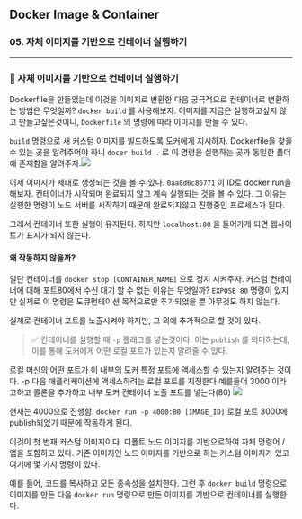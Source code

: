 ## Docker Image & Container

### 05. 자체 이미지를 기반으로 컨테이너 실행하기

---

### 📌 자체 이미지를 기반으로 컨테이너 실행하기

Dockerfile을 만들었는데 이것을 이미지로 변환한 다음 궁극적으로 컨테이너로 변환하는 방법은 무엇일까? `docker build` 를 사용해보자.
이미지를 지금은 실행하고싶지 않고 만들고싶은것이니, `Dockerfile` 의 명령에 따라 이미지를 만들 수 있다.

`build` 명령으로 새 커스텀 이미지를 빌드하도록 도커에게 지시하자.
Dockerfile을 찾을 수 있는 곳을 알려주어야 하니 `docer build .` 로 이 명령을 실행하는 곳과 동일한 폴더에 존재함을 알려주자.![](https://velog.velcdn.com/images/chromeheartz/post/1e8af9f4-bb6c-47e6-b0fe-171bf9fb9b0b/image.png)

이제 이미지가 제대로 생성되는 것을 볼 수 있다.
`0aa8d6c86771` 이 ID로 docker run을 해보자. 컨테이너가 시작되며 완료되지 않고 계속 실행되는 것을 볼 수 있다. 그 이유는 실행한 명령이 노드 서버를 시작하기 때문에 완료되지않고 진행중인 프로세스가 된다.

그래서 컨테이너 또한 실행이 유지된다. 하지만 `localhost:80` 을 들어가게 되면 웹사이트가 표시가 되지 않는다.

#### 왜 작동하지 않을까?

일단 컨테이너를 `docker stop [CONTAINER_NAME]` 으로 정지 시켜주자.
커스텀 컨테이너에 대해 포트80에서 수신 대기 할 수 없는 이유는 무엇일까?
`EXPOSE 80` 명령이 있지만 실제로 이 명령은 도큐먼테이션 목적으로만 추가되었을 뿐 아무것도 하지 않는다.

실제로 컨테이너 포트를 노출시켜야 하지만, 그 외에 추가적으로 할 것이 있다.

> ✅ 컨테이너를 실행할 때 `-p` 플래그를 넣는것이다. 이는 `publish` 를 의미하는데, 이를 통해 도커에게 어떤 로컬 포트가 있는지 알려줄 수 있다.

로컬 머신의 어떤 포트가 이 내부의 도커 특정 포트에 액세스할 수 있는지 알려주는 것이다.
-p 다음 애플리케이션에 액세스하려는 로컬 포트를 지정한다 예를들어 3000 이라고하고 콜론을 추가하고 내부 도커 컨테이너 노출 포트를 넣는다(80)
![](https://velog.velcdn.com/images/chromeheartz/post/be68f85c-22ac-41ad-be56-6f35d818d9b1/image.png)

현재는 4000으로 진행함. `docker run -p 4000:80 [IMAGE_ID]`
로컬 포트 3000에 publish되었기 때문에 작동하게 된다.

이것이 첫 번재 커스텀 이미지이다. 디폴트 노드 이미지를 기반으로하여 자체 명령어 / 앱을 포함하고 있다. 기존 이미지인 노드 이미지를 기반으로 하는 커스텀 이미지가 있고 여기에 몇 가지 명령이 있다.

예를 들어, 코드를 복사하고 모든 종속성을 설치한다. 그런 후 `docker build` 명령으로 이미지를 만든 다음 `docker run` 명령으로 만든 이미지를 기반으로 컨테이너를 실행한다.
